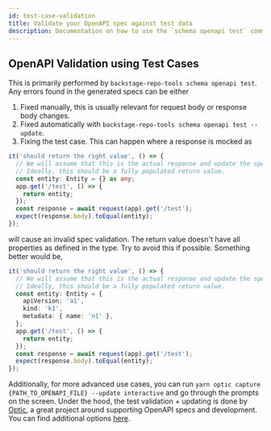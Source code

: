 ```yaml
---
id: test-case-validation
title: Validate your OpenAPI spec against test data
description: Documentation on how to use the `schema openapi test` command.
---
```


## OpenAPI Validation using Test Cases

This is primarily performed by `backstage-repo-tools schema openapi test`. Any errors found in the generated specs can be either

1. Fixed manually, this is usually relevant for request body or response body changes.
2. Fixed automatically with `backstage-repo-tools schema openapi test --update`.
3. Fixing the test case. This can happen where a response is mocked as

```ts
it('should return the right value', () => {
  // We will assume that this is the actual response and update the spec accordingly.
  // Ideally, this should be a fully populated return value.
  const entity: Entity = {} as any;
  app.get('/test', () => {
    return entity;
  });
  const response = await request(app).get('/test');
  expect(response.body).toEqual(entity);
});
```

will cause an invalid spec validation. The return value doesn't have all properties as defined in the type. Try to avoid this if possible. Something better would be,

```ts
it('should return the right value', () => {
  // We will assume that this is the actual response and update the spec accordingly.
  // Ideally, this should be a fully populated return value.
  const entity: Entity = {
    apiVersion: 'a1',
    kind: 'k1',
    metadata: { name: 'n1' },
  };
  app.get('/test', () => {
    return entity;
  });
  const response = await request(app).get('/test');
  expect(response.body).toEqual(entity);
});
```

Additionally, for more advanced use cases, you can run `yarn optic capture {PATH_TO_OPENAPI_FILE} --update interactive` and go through the prompts on the screen. Under the hood, the test validation + updating is done by [Optic](https://github.com/opticdev/optic), a great project around supporting OpenAPI specs and development. You can find additional options [here](https://www.useoptic.com/docs/verify-openapi).
